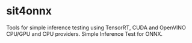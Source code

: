 # sit4onnx
Tools for simple inference testing using TensorRT, CUDA and OpenVINO CPU/GPU and CPU providers. Simple Inference Test for ONNX. 
